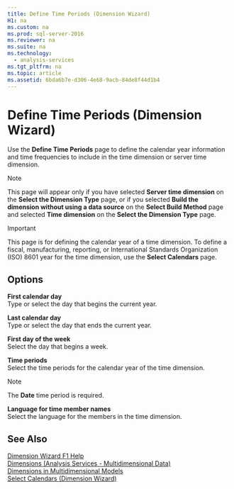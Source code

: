 ```yaml
---
title: Define Time Periods (Dimension Wizard)
H1: na
ms.custom: na
ms.prod: sql-server-2016
ms.reviewer: na
ms.suite: na
ms.technology: 
  - analysis-services
ms.tgt_pltfrm: na
ms.topic: article
ms.assetid: 6bda6b7e-d306-4e68-9acb-84de8f44d1b4
---
```

# Define Time Periods (Dimension Wizard)
  Use the **Define Time Periods** page to define the calendar year information and time frequencies to include in the time dimension or server time dimension.  
  
> [!NOTE]  
>  This page will appear only if you have selected **Server time dimension** on the **Select the Dimension Type** page, or if you selected **Build the dimension without using a data source** on the **Select Build Method** page and selected **Time dimension** on the **Select the Dimension Type** page.  
  
> [!IMPORTANT]  
>  This page is for defining the calendar year of a time dimension. To define a fiscal, manufacturing, reporting, or International Standards Organization (ISO) 8601 year for the time dimension, use the **Select Calendars** page.  
  
## Options  
 **First calendar day**  
 Type or select the day that begins the current year.  
  
 **Last calendar day**  
 Type or select the day that ends the current year.  
  
 **First day of the week**  
 Select the day that begins a week.  
  
 **Time periods**  
 Select the time periods for the calendar year of the time dimension.  
  
> [!NOTE]  
>  The **Date** time period is required.  
  
 **Language for time member names**  
 Select the language for the members in the time dimension.  
  
## See Also  
 [Dimension Wizard F1 Help](../../Topics/TopicNameNotContainA/Dimension-Wizard-F1-Help.md)   
 [Dimensions &#40;Analysis Services - Multidimensional Data&#41;](../Topic/Dimensions%20\(Analysis%20Services%20-%20Multidimensional%20Data\).md)   
 [Dimensions in Multidimensional Models](../../Topics/TopicNameNotContainA/Dimensions-in-Multidimensional-Models.md)   
 [Select Calendars &#40;Dimension Wizard&#41;](../../Topics/TopicNameNotContainA/Select-Calendars--Dimension-Wizard-.md)  
  
  